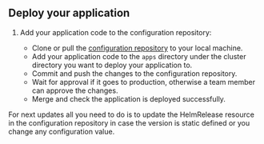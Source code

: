 ## Deploy your application

1. Add your application code to the configuration repository:

    - Clone or pull the [configuration repository](https://github.com/mediona/build-your-own-platform) to your local machine.
    - Add your application code to the `apps` directory under the cluster directory you want to deploy your application to.
    - Commit and push the changes to the configuration repository.
    - Wait for approval if it goes to production, otherwise a team member can approve the changes.
    - Merge and check the application is deployed successfully.

For next updates all you need to do is to update the HelmRelease resource in the configuration repository in case the version is static defined or you change any configuration value.
